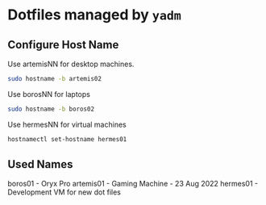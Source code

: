 # Dotfiles managed by `yadm`

## Configure Host Name

Use artemisNN for desktop machines.

```bash
sudo hostname -b artemis02
```

Use borosNN for laptops

```bash
sudo hostname -b boros02
```

Use hermesNN for virtual machines

```bash
hostnamectl set-hostname hermes01
```

## Used Names
boros01 - Oryx Pro
artemis01 - Gaming Machine - 23 Aug 2022
hermes01 - Development VM for new dot files

